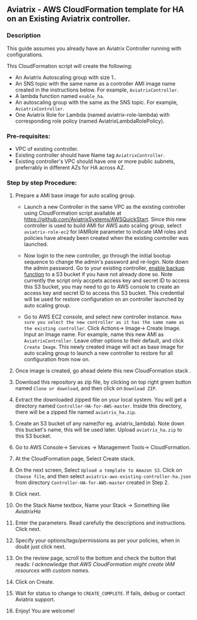 ## Aviatrix - AWS CloudFormation template for HA on an Existing Aviatrix controller.

### Description
This guide assumes you already have an Aviatrix Controller running with configurations.

This CloudFormation script will create the following:

* An Aviatrix Autoscaling group with size 1..
* An SNS topic with the same name as a controller AMI image name created in the instructions below. For example,  `AviatrixController`.
* A lambda function named `enable_ha`.
* An autoscaling group with the same as the SNS topic. For example, `AviatrixController`.
* One Aviatrix Role for Lambda (named aviatrix-role-lambda) with corresponding role policy (named AviatrixLambdaRolePolicy).

### Pre-requisites:

* VPC of existing controller.
* Existing controller should have Name tag `AviatrixController`.
* Existing controller's VPC should have one or more public subnets, preferrably in different AZs for HA across AZ.

### Step by step Procedure:

1. Prepare a AMI base image for auto scaling group. 
   * Launch a new Controller in the same VPC as the existing controller using CloudFormation script available at https://github.com/AviatrixSystems/AWSQuickStart. Since this new controller is used to build AMI for AWS auto scaling group, select `aviatrix-role-ec2` for IAMRole parameter to indicate IAM roles and policies have already been created when the existing controller was launched.  

   * Now login to the new controller, go through the initial bootup sequence to change the admin's password and re-login. Note down the admin password. Go to your existing controller, [enable backup function](http://docs.aviatrix.com/HowTos/controller_backup.html) to a S3 bucket if you have not already done so. Note currently the script only accpets access key and secret ID to access this S3 bucket, you may need to go to AWS console to create an access key and secret ID to access this S3 bucket. This credential will be used for restore configuration on an controller launched by auto scaling group. 

   * Go to AWS EC2 console, and select new controller instance. `Make sure you select the new controller as it has the same name as the existing controller`. Click Actions-> Image-> Create Image. Input an Image name. For example, name this new AMI as `AviatrixController`. Leave other options to their default, and click `Create Image`. This newly created image will act as base image for auto scaling group to launch a new controller to restore for all configuration from now on. 

4. Once image is created, go ahead delete this new CloudFormation stack .

5. Download this repository as zip file, by clicking on top right green button named `Clone or download`, and then click on `Download ZIP`.

6. Extract the downloaded zipped file on your local system. You will get a directory named `Controller-HA-for-AWS-master`. Inside this directory, there will be a zipped file named `aviatrix_ha.zip`.

7. Create an S3 bucket of any name(for eg. aviatrix_lambda). Note down this bucket's name, this will be used later. Upload `aviatrix_ha.zip` to this S3 bucket.

8. Go to AWS Console-> Services -> Management Tools-> CloudFormation.

10. At the CloudFormation page, Select Create stack.

11. On the next screen, Select `Upload a template to Amazon S3`. Click on `Choose file`, and then select `aviatrix-aws-existing-controller-ha.json` from directory `Controller-HA-for-AWS-master` created in Step 2.

12. Click next.

13. On the Stack Name textbox, Name your Stack -> Something like *AviatrixHa*

14. Enter the parameters. Read carefully the descriptions and instructions. Click next.

15. Specify your options/tags/permissions as per your policies, when in doubt just click next.

16. On the review page, scroll to the bottom and check the button that reads:
*I acknowledge that AWS CloudFormation might create IAM resources with custom names.*

17. Click on Create.

18. Wait for status to change to `CREATE_COMPLETE`. If fails, debug or contact Aviatrix support.

19. Enjoy! You are welcome!
